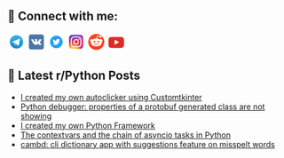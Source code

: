 ## 🔎 Connect with me:
[<img src="https://github.com/bullbesh/bullbesh/blob/main/images/Telegram.png" width="32" height="32" />](https://t.me/bullbesh)
[<img src="https://github.com/bullbesh/bullbesh/blob/main/images/VK.png" width="32" height="32" />](https://vk.com/bullbesh)
[<img src="https://github.com/bullbesh/bullbesh/blob/main/images/Twitter.png" width="32" height="32" />](https://twitter.com/bullbesh1)
[<img src="https://github.com/bullbesh/bullbesh/blob/main/images/Instagram.png" width="32" height="32" />](https://www.instagram.com/bullbesh)
[<img src="https://github.com/bullbesh/bullbesh/blob/main/images/Reddit.png" width="32" height="32" />](https://www.reddit.com/user/bullbesh)
[<img src="https://github.com/bullbesh/bullbesh/blob/main/images/YouTube.png" width="32" height="32" />](https://www.youtube.com/channel/UCtfjRs6uzgq5mfm8S06WTcg)

## 📕 Latest r/Python Posts
<!-- BLOG-POST-LIST:START -->
- [I created my own autoclicker using Customtkinter](https://www.reddit.com/r/Python/comments/1epurz2/i_created_my_own_autoclicker_using_customtkinter/)
- [Python debugger: properties of a protobuf generated class are not showing](https://www.reddit.com/r/Python/comments/1epspma/python_debugger_properties_of_a_protobuf/)
- [I created my own Python Framework](https://www.reddit.com/r/Python/comments/1epml72/i_created_my_own_python_framework/)
- [The contextvars and the chain of asyncio tasks in Python](https://www.reddit.com/r/Python/comments/1ephl0g/the_contextvars_and_the_chain_of_asyncio_tasks_in/)
- [cambd: cli dictionary app with suggestions feature on misspelt words](https://www.reddit.com/r/Python/comments/1epe9oa/cambd_cli_dictionary_app_with_suggestions_feature/)
<!-- BLOG-POST-LIST:END -->
